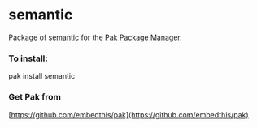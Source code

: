 semantic
===

Package of [semantic](http://semantic-ui.com) for the [Pak Package Manager](https://github.com/embedthis/pak).

### To install:

pak install semantic

### Get Pak from

[https://github.com/embedthis/pak](https://github.com/embedthis/pak)
